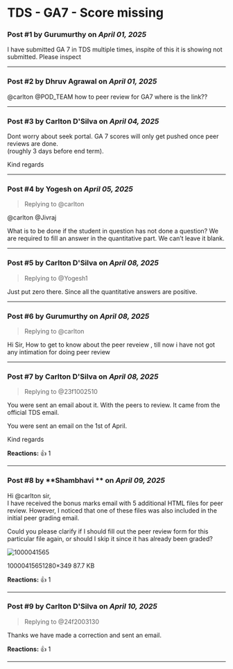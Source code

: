 # TDS - GA7 - Score missing

### Post #1 by **Gurumurthy** on *April 01, 2025*
I have submitted GA 7 in TDS multiple times, inspite of this it is showing not submitted. Please inspect

---

### Post #2 by **Dhruv Agrawal** on *April 01, 2025*
@carlton @POD\_TEAM how to peer review for GA7 where is the link??

---

### Post #3 by **Carlton D'Silva** on *April 04, 2025*
Dont worry about seek portal. GA 7 scores will only get pushed once peer reviews are done.  
(roughly 3 days before end term).

Kind regards

---

### Post #4 by **Yogesh** on *April 05, 2025*
> Replying to @carlton

@carlton @Jivraj

What is to be done if the student in question has not done a question? We are required to fill an answer in the quantitative part. We can’t leave it blank.

---

### Post #5 by **Carlton D'Silva** on *April 08, 2025*
> Replying to @Yogesh1

Just put zero there. Since all the quantitative answers are positive.

---

### Post #6 by **Gurumurthy** on *April 08, 2025*
> Replying to @carlton

Hi Sir, How to get to know about the peer reveiew , till now i have not got any intimation for doing peer review

---

### Post #7 by **Carlton D'Silva** on *April 08, 2025*
> Replying to @23f1002510

You were sent an email about it. With the peers to review. It came from the official TDS email.

You were sent an email on the 1st of April.

Kind regards

**Reactions:** 👍 1

---

### Post #8 by **Shambhavi ** on *April 09, 2025*
Hi @carlton sir,  
I have received the bonus marks email with 5 additional HTML files for peer review. However, I noticed that one of these files was also included in the initial peer grading email.

Could you please clarify if I should fill out the peer review form for this particular file again, or should I skip it since it has already been graded?

![1000041565](https://europe1.discourse-cdn.com/flex013/uploads/iitm/optimized/3X/5/c/5c4178ae6580442d7ab92893ab19c065e7e9b672_2_690x188.jpeg)

10000415651280×349 87.7 KB

**Reactions:** 👍 1

---

### Post #9 by **Carlton D'Silva** on *April 10, 2025*
> Replying to @24f2003130

Thanks we have made a correction and sent an email.

**Reactions:** 👍 1

---
